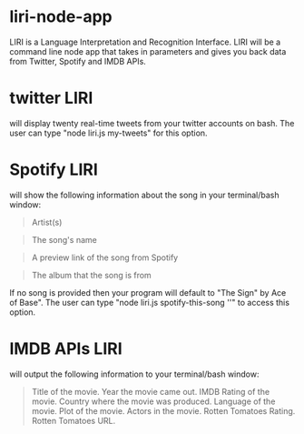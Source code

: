 # liri-node-app
LIRI is a Language Interpretation and Recognition Interface. LIRI will be a command line node app that takes in parameters and gives you back data from Twitter, Spotify and IMDB APIs. 

# twitter LIRI 
will display twenty real-time tweets from your twitter accounts on bash. The user can type "node liri.js my-tweets" for this option.

# Spotify LIRI 
will show the following information about the song in your terminal/bash window:
 
 >Artist(s)
 
 >The song's name

>A preview link of the song from Spotify

>The album that the song is from

If no song is provided then your program will default to "The Sign" by Ace of Base". The user can type "node liri.js spotify-this-song '<song name here>'" to access this option.

# IMDB APIs LIRI
will output the following information to your terminal/bash window:

>Title of the movie.
>Year the movie came out.
>IMDB Rating of the movie.
>Country where the movie was produced.
>Language of the movie.
>Plot of the movie.
>Actors in the movie.
>Rotten Tomatoes Rating.
>Rotten Tomatoes URL.



